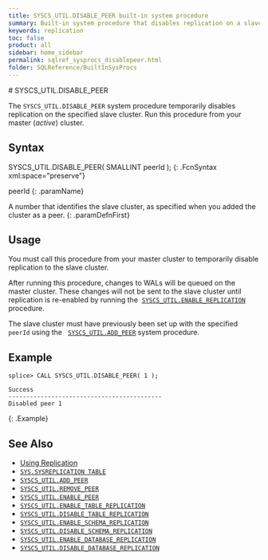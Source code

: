```yaml
---
title: SYSCS_UTIL.DISABLE_PEER built-in system procedure
summary: Built-in system procedure that disables replication on a slave cluster.
keywords: replication
toc: false
product: all
sidebar: home_sidebar
permalink: sqlref_sysprocs_disablepeer.html
folder: SQLReference/BuiltInSysProcs
---
```

<section>
<div class="TopicContent" data-swiftype-index="true" markdown="1">
# SYSCS_UTIL.DISABLE_PEER

The `SYSCS_UTIL.DISABLE_PEER` system procedure temporarily disables replication on the specified slave cluster. Run this procedure from your master (*active*) cluster.


## Syntax

<div class="fcnWrapperWide" markdown="1">
    SYSCS_UTIL.DISABLE_PEER( SMALLINT peerId );
{: .FcnSyntax xml:space="preserve"}

</div>

<div class="paramList" markdown="1">

peerId
{: .paramName}

A number that identifies the slave cluster, as specified when you added the cluster as a peer.
{: .paramDefnFirst}

</div>

## Usage

You must call this procedure from your master cluster to temporarily disable replication to the slave cluster.

After running this procedure, changes to WALs will be queued on the master cluster. These changes will not be sent to the slave cluster until replication is re-enabled by running the &nbsp;[`SYSCS_UTIL.ENABLE_REPLICATION`](sqlref_sysprocs_enabledbreplication.html) procedure.

The slave cluster must have previously been set up with the specified `peerId` using the &nbsp;&nbsp;[`SYSCS_UTIL.ADD_PEER`](sqlref_sysprocs_addpeer.html) system procedure.

## Example

```
splice> CALL SYSCS_UTIL.DISABLE_PEER( 1 );

Success
-------------------------------------------
Disabled peer 1
```
{: .Example}

## See Also

* [Using Replication](developers_fundamentals_replication.html)
* [`SYS.SYSREPLICATION TABLE`](sqlref_systables_sysreplication.html)
* [`SYSCS_UTIL.ADD_PEER`](sqlref_sysprocs_addpeer.html)
* [`SYSCS_UTIL.REMOVE_PEER`](sqlref_sysprocs_removepeer.html)
* [`SYSCS_UTIL.ENABLE_PEER`](sqlref_sysprocs_enablepeer.html)
* [`SYSCS_UTIL.ENABLE_TABLE_REPLICATION`](sqlref_sysprocs_enabletablereplication.html)
* [`SYSCS_UTIL.DISABLE_TABLE_REPLICATION`](sqlref_sysprocs_disabletablereplication.html)
* [`SYSCS_UTIL.ENABLE_SCHEMA_REPLICATION`](sqlref_sysprocs_enableschemareplication.html)
* [`SYSCS_UTIL.DISABLE_SCHEMA_REPLICATION`](sqlref_sysprocs_disableschemareplication.html)
* [`SYSCS_UTIL.ENABLE_DATABASE_REPLICATION`](sqlref_sysprocs_enabledbreplication.html)
* [`SYSCS_UTIL.DISABLE_DATABASE_REPLICATION`](sqlref_sysprocs_disabledbreplication.html)

</div>
</section>
